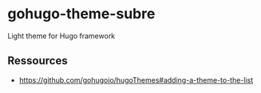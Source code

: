 # gohugo-theme-subre
Light theme for Hugo framework

## Ressources

- https://github.com/gohugoio/hugoThemes#adding-a-theme-to-the-list